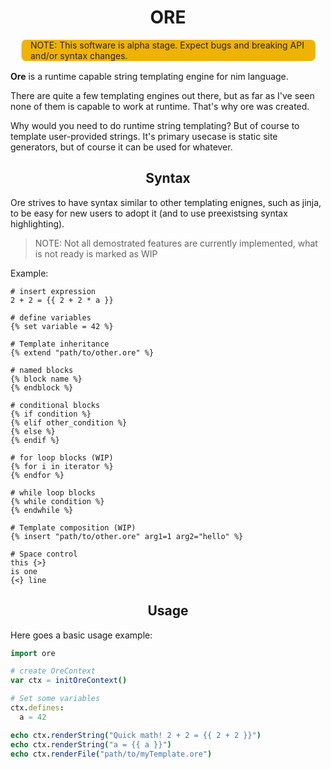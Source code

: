 <h1 style="text-align: center">ORE</h1>

<blockquote style="margin:1rem;background-color: #efb306; color: #272727; border-radius: 0.5rem">
  NOTE: This software is alpha stage. Expect bugs and breaking API and/or syntax changes.
</blockquote>

**Ore** is a runtime capable string templating engine
for nim language.

There are quite a few templating engines out there,
but as far as I've seen none of them is capable to
work at runtime. That's why ore was created.

Why would you need to do runtime string templating?
But of course to template user-provided strings. It's
primary usecase is static site generators, but of course
it can be used for whatever.

<h2 style="text-align: center">Syntax</h2>

Ore strives to have syntax similar to other templating enignes,
such as jinja, to be easy for new users to adopt it
(and to use preexistsing syntax highlighting).

> NOTE: Not all demostrated features are currently implemented,
> what is not ready is marked as WIP

Example:

```jinja
# insert expression
2 + 2 = {{ 2 + 2 * a }}

# define variables
{% set variable = 42 %}

# Template inheritance
{% extend "path/to/other.ore" %}  

# named blocks
{% block name %}   
{% endblock %}

# conditional blocks
{% if condition %}
{% elif other_condition %}
{% else %}
{% endif %}

# for loop blocks (WIP)
{% for i in iterator %}
{% endfor %}

# while loop blocks
{% while condition %}
{% endwhile %}

# Template composition (WIP)
{% insert "path/to/other.ore" arg1=1 arg2="hello" %}

# Space control
this {>}
is one
{<} line
```

<h2 style="text-align: center">Usage</h2>

Here goes a basic usage example:

```nim
import ore

# create OreContext
var ctx = initOreContext()

# Set some variables
ctx.defines:
  a = 42

echo ctx.renderString("Quick math! 2 + 2 = {{ 2 + 2 }}")
echo ctx.renderString("a = {{ a }}")
echo ctx.renderFile("path/to/myTemplate.ore")
```
